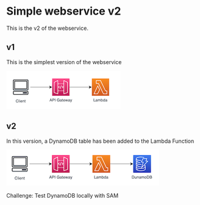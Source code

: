 # Simple webservice v2

This is the v2 of the webservice.

## v1

This is the simplest version of the webservice

![simple-webservice-v1](../v1-simple/simple-webservice-v1.png)

## v2

In this version, a DynamoDB table has been added to the Lambda Function

![simple-webservice-v2](simple-webservice-v2.png)

Challenge: Test DynamoDB locally with SAM
